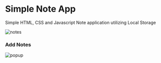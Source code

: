 # Simple Note App

Simple HTML, CSS and Javascript Note application utilizing Local Storage

![notes](https://user-images.githubusercontent.com/59916614/167219641-c8e94011-554c-4593-bd82-43531ddb4be7.png)

### Add Notes
![popup](https://user-images.githubusercontent.com/59916614/167219657-040ef4e8-2ab0-4d8a-9ef8-a52723346fe0.png)
